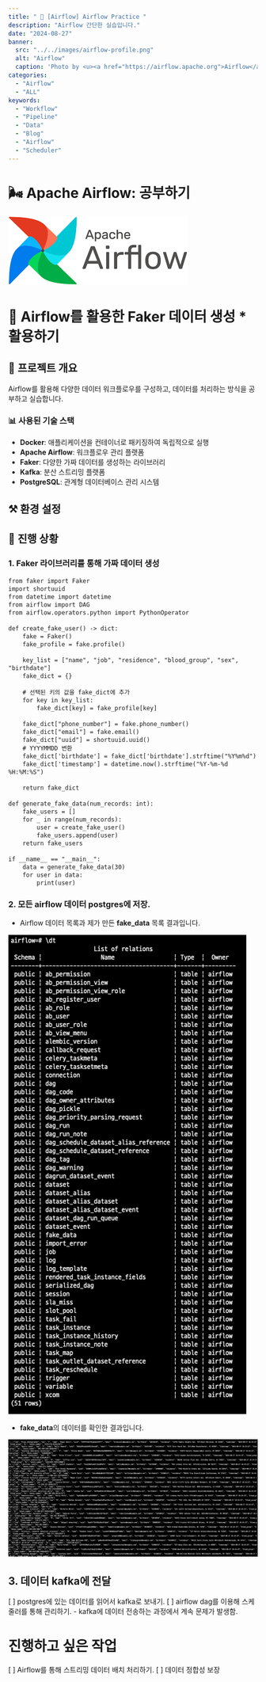 ```yaml
---
title: " 🌟 [Airflow] Airflow Practice "
description: "Airflow 간단한 실습입니다."
date: "2024-08-27"
banner:
  src: "../../images/airflow-profile.png"
  alt: "Airflow"
  caption: 'Photo by <u><a href="https://airflow.apache.org">Airflow</a></u>'
categories:
  - "Airflow"
  - "ALL"
keywords:
  - "Workflow"
  - "Pipeline"
  - "Data"
  - "Blog"
  - "Airflow"
  - "Scheduler"
---
```


# 🌬️ Apache Airflow: 공부하기

![Airflow](https://raw.githubusercontent.com/jms0522/jms0522.github.io/main/content/images/airflow-profile.png)


# 🔫 Airflow를 활용한 Faker 데이터 생성 * 활용하기

## 🌟 프로젝트 개요

Airflow를 활용해 다양한 데이터 워크플로우를 구성하고, 데이터를 처리하는 방식을 공부하고 실습합니다.


### 📊 사용된 기술 스택
- **Docker**: 애플리케이션을 컨테이너로 패키징하여 독립적으로 실행
- **Apache Airflow**: 워크플로우 관리 플랫폼
- **Faker**: 다양한 가짜 데이터를 생성하는 라이브러리
- **Kafka**: 분산 스트리밍 플랫폼
- **PostgreSQL**: 관계형 데이터베이스 관리 시스템

## ⚒️ 환경 설정

## 💬 진행 상황

### 1. Faker 라이브러리를 통해 가짜 데이터 생성
    from faker import Faker
    import shortuuid
    from datetime import datetime
    from airflow import DAG
    from airflow.operators.python import PythonOperator

    def create_fake_user() -> dict:
        fake = Faker()
        fake_profile = fake.profile()
        
        key_list = ["name", "job", "residence", "blood_group", "sex", "birthdate"]
        fake_dict = {}

        # 선택된 키의 값을 fake_dict에 추가
        for key in key_list:
            fake_dict[key] = fake_profile[key]
            
        fake_dict["phone_number"] = fake.phone_number()
        fake_dict["email"] = fake.email()
        fake_dict["uuid"] = shortuuid.uuid()
        # YYYYMMDD 변환
        fake_dict['birthdate'] = fake_dict['birthdate'].strftime("%Y%m%d")
        fake_dict['timestamp'] = datetime.now().strftime("%Y-%m-%d %H:%M:%S")

        return fake_dict

    def generate_fake_data(num_records: int):
        fake_users = []
        for _ in range(num_records):
            user = create_fake_user()
            fake_users.append(user)
        return fake_users

    if __name__ == "__main__":
        data = generate_fake_data(30)
        for user in data:
            print(user)

### 2. 모든 airflow 데이터 postgres에 저장.

- Airflow 데이터 목록과 제가 만든 **fake_data** 목록 결과입니다.

![Airflow](https://raw.githubusercontent.com/jms0522/jms0522.github.io/main/content/images/airflow-ing/postgres_data_list.png)

- **fake_data**의 데이터를 확인한 결과입니다.

![Airflow](https://raw.githubusercontent.com/jms0522/jms0522.github.io/main/content/images/airflow-ing/postgres_data_show.png)


## 3. 데이터 kafka에 전달

[ ] postgres에 있는 데이터를 읽어서 kafka로 보내기.
[ ] airflow dag를 이용해 스케줄러를 통해 관리하기. 
    - kafka에 데이터 전송하는 과정에서 계속 문제가 발생함.


# 진행하고 싶은 작업

[ ] Airflow를 통해 스트리밍 데이터 배치 처리하기.
[ ] 데이터 정합성 보장
